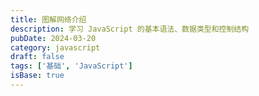 ```yaml
---
title: 图解网络介绍
description: 学习 JavaScript 的基本语法、数据类型和控制结构
pubDate: 2024-03-20
category: javascript
draft: false
tags: ['基础', 'JavaScript']
isBase: true
---
```

